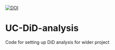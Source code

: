 <!-- badges: start -->
[![DOI](https://zenodo.org/badge/DOI/10.5281/zenodo.13866922.svg)](https://doi.org/10.5281/zenodo.13866922)
<!-- badges: end -->

# UC-DiD-analysis

Code for setting up DiD analysis for wider project
